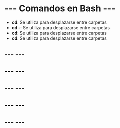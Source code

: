 # --- Comandos en Bash ---
- **cd**: Se utiliza para desplazarse entre carpetas
- **cd -**: Se utiliza para desplazarse entre carpetas
- **cd**: Se utiliza para desplazarse entre carpetas
- **cd**: Se utiliza para desplazarse entre carpetas

## ---                ---


## ---                ---


## ---                ---


## ---                ---


## ---                ---


